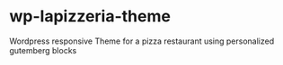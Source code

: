 # wp-lapizzeria-theme
Wordpress responsive Theme for a pizza restaurant using personalized gutemberg blocks
